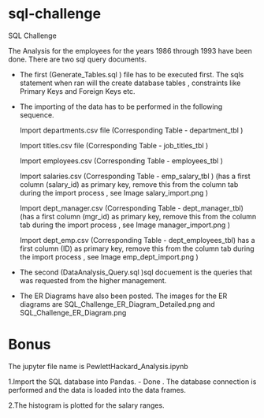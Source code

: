 # sql-challenge
SQL Challenge


The Analysis for the employees for the years 1986 through 1993 have been done.
 There are two sql query documents. 


  - The first (Generate_Tables.sql ) file  has to be executed first. The sqls statement when ran will the create database tables , constraints like Primary Keys and Foreign Keys etc.


  - The importing of the data has to be performed in the following sequence.

       Import departments.csv file  (Corresponding Table  - department_tbl )

       Import titles.csv file       (Corresponding Table  - job_titles_tbl )

       Import employees.csv         (Corresponding Table  - employees_tbl  )

       Import salaries.csv          (Corresponding Table  - emp_salary_tbl ) (has a first column (salary_id) as primary key, remove this from the column tab during the import process , see Image salary_import.png )  

       Import dept_manager.csv      (Corresponding Table  - dept_manager_tbl) (has a first column (mgr_id) as primary key, remove this from the column tab during the import process , see Image manager_import.png )  

       Import dept_emp.csv          (Corresponding Table  - dept_employees_tbl) has a first column (ID) as primary key, remove this from the column tab during the import process , see Image emp_dept_import.png )  
       

  - The second (DataAnalysis_Query.sql )sql docuement is the queries that was requested from the higher management. 

  - The ER Diagrams have also been posted. 
    The images for the ER diagrams  are SQL_Challenge_ER_Diagram_Detailed.png and SQL_Challenge_ER_Diagram.png

# Bonus

The jupyter file name is PewlettHackard_Analysis.ipynb

  1.Import the SQL database into Pandas. - Done . The database connection is performed and the data is loaded into the data frames.
  
  2.The histogram is plotted for the salary ranges.
  
